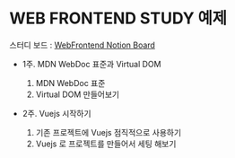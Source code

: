 # WEB FRONTEND STUDY 예제

스터디 보드 : [WebFrontend Notion Board](https://www.notion.so/masondevelp/Web-Frontend-10d1e4501fc243d0b712b58cfbeb6ca3https://www.notion.so/masondevelp/Web-Frontend-10d1e4501fc243d0b712b58cfbeb6ca3)

- 1주. MDN WebDoc 표준과 Virtual DOM
    1. MDN WebDoc 표준
    2. Virtual DOM 만들어보기

       

- 2주. Vuejs 시작하기
    1. 기존 프로젝트에 Vuejs 점직적으로 사용하기
    2. Vuejs 로 프로젝트를 만들어서 세팅 해보기

